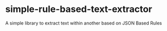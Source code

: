 # simple-rule-based-text-extractor
A simple library to extract text within another based on JSON Based Rules
